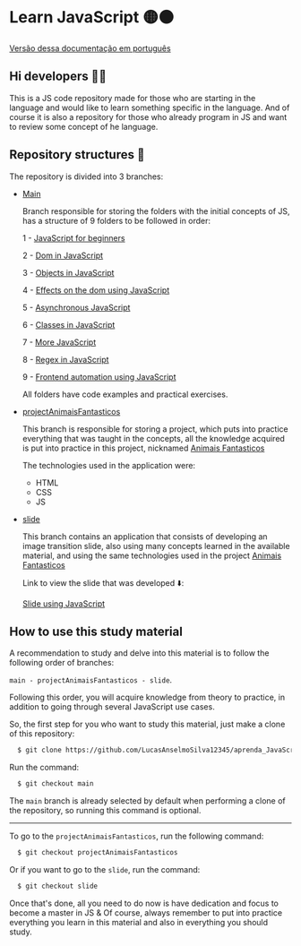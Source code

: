# Learn JavaScript 🟡⚫

[Versão dessa documentação em português](https://github.com/LucasAnselmoSilva12345/aprenda_JavaScript/blob/main/README.md)

## Hi developers 🙋‍♂️

This is a JS code repository made for those who are starting in the language and would like to learn something specific in the language. And of course it is also a repository for those who already program in JS and want to review some concept of he language.

## Repository structures 📂

The repository is divided into 3 branches:

- [Main](https://github.com/LucasAnselmoSilva12345/aprenda_JavaScript/tree/main)

  Branch responsible for storing the folders with the initial concepts of JS, has a structure of 9 folders to be followed in order:

  1 - [JavaScript for beginners](https://github.com/LucasAnselmoSilva12345/aprenda_JavaScript/tree/main/javascript_iniciantes)

  2 - [Dom in JavaScript](https://github.com/LucasAnselmoSilva12345/aprenda_JavaScript/tree/main/dom_iniciantes)

  3 - [Objects in JavaScript](https://github.com/LucasAnselmoSilva12345/aprenda_JavaScript/tree/main/objetos)

  4 - [Effects on the dom using JavaScript](https://github.com/LucasAnselmoSilva12345/aprenda_JavaScript/tree/main/efeitos_na_dom)

  5 - [Asynchronous JavaScript](https://github.com/LucasAnselmoSilva12345/aprenda_JavaScript/tree/main/javascript_assincrono)

  6 - [Classes in JavaScript](https://github.com/LucasAnselmoSilva12345/aprenda_JavaScript/tree/main/classes)

  7 - [More JavaScript](https://github.com/LucasAnselmoSilva12345/aprenda_JavaScript/tree/main/javascript_plus)

  8 - [Regex in JavaScript](https://github.com/LucasAnselmoSilva12345/aprenda_JavaScript/tree/main/regular-expression)

  9 - [Frontend automation using JavaScript](https://github.com/LucasAnselmoSilva12345/aprenda_JavaScript/tree/main/automacao-frontend)

  All folders have code examples and practical exercises.

- [projectAnimaisFantasticos](https://github.com/LucasAnselmoSilva12345/aprenda_JavaScript/tree/projectAnimaisFantasticos)

  This branch is responsible for storing a project, which puts into practice everything that was taught in the concepts, all the knowledge acquired is put into practice in this project, nicknamed [Animais Fantasticos](https://projectanimaisfantasticos.aprenda-javascript.pages.dev/)

  The technologies used in the application were:
  - HTML
  - CSS
  - JS

- [slide](https://github.com/LucasAnselmoSilva12345/aprenda_JavaScript/tree/slide)

  This branch contains an application that consists of developing an image transition slide, also using many concepts learned in the available material, and using the same technologies used in the project [Animais Fantasticos](https://projectanimaisfantasticos.aprenda-javascript.pages.dev/)

  Link to view the slide that was developed ⬇️:

  [Slide using JavaScript](https://www.dropbox.com/s/e5962hb1cma9e5m/Slide.mp4?dl=0)

## How to use this study material

A recommendation to study and delve into this material is to follow the following order of branches: 

`main - projectAnimaisFantasticos - slide`. 

Following this order, you will acquire knowledge from theory to practice, in addition to going through several JavaScript use cases.

So, the first step for you who want to study this material, just make a clone of this repository:

```sh
  $ git clone https://github.com/LucasAnselmoSilva12345/aprenda_JavaScript.git
```

Run the command:

```sh
  $ git checkout main
```
The `main` branch is already selected by default when performing a clone of the repository, so running this command is optional. 

---

To go to the `projectAnimaisFantasticos`, run the following command:

```sh
  $ git checkout projectAnimaisFantasticos
```

Or if you want to go to the `slide`, run the command:

```sh
  $ git checkout slide
```

Once that's done, all you need to do now is have dedication and focus to become a master in JS & Of course, always remember to put into practice everything you learn in this material and also in everything you should study.